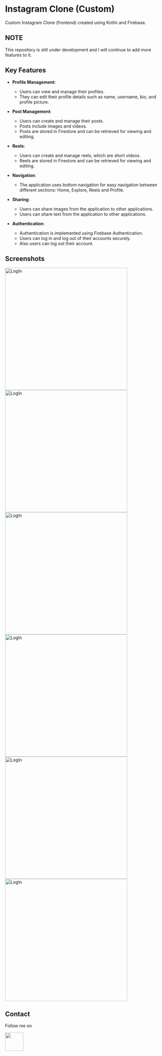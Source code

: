 
# Instagram Clone (Custom)

Custom Instagram Clone (frontend) created using Kotlin and Firebase.


## NOTE

This repository is still under development and I will continue to add more features to it.

## Key Features

- **Profile Management**:
    - Users can view and manage their profiles.
    - They can edit their profile details such as name, username, bio, and profile picture.

- **Post Management**:
    - Users can create and manage their posts.
    - Posts include images and videos.
    - Posts are stored in Firestore and can be retrieved for viewing and editing.

- **Reels**:
    - Users can create and manage reels, which are short videos.
    - Reels are stored in Firestore and can be retrieved for viewing and editing.

- **Navigation**:
    - The application uses bottom navigation for easy navigation between different sections: Home, Explore, Reels and Profile.

- **Sharing**:
    - Users can share images from the application to other applications.
    - Users can share text from the application to other applications.

- **Authentication**:
    - Authentication is implemented using Firebase Authentication.
    - Users can log in and log out of their accounts securely.
    - Also users can log out their account.

## Screenshots

<p>

<img src="https://github.com/UndefinedParticle/Instagram-Clone/blob/main/Screenshots/login_mob.jpg?raw=true" alt="LogIn" width = "400" >
<img src="https://github.com/UndefinedParticle/Instagram-Clone/blob/main/Screenshots/register_mob.jpg?raw=true" alt="LogIn" width = "400" >
<img src="https://github.com/UndefinedParticle/Instagram-Clone/blob/main/Screenshots/home_mob.jpg?raw=true" alt="LogIn" width = "400" >

<img src="https://github.com/UndefinedParticle/Instagram-Clone/blob/main/Screenshots/profile_mob.jpg?raw=true" alt="LogIn" width = "400" >
<img src="https://github.com/UndefinedParticle/Instagram-Clone/blob/main/Screenshots/editprofile_mob.jpg?raw=true" alt="LogIn" width = "400" >
<img src="https://github.com/UndefinedParticle/Instagram-Clone/blob/main/Screenshots/explore_mob.jpg?raw=true" alt="LogIn" width = "400" >


</p>


## Contact

Follow me on
 
<a href="https://www.linkedin.com/in/chinmoy09ine/"><img src="https://user-images.githubusercontent.com/35039342/55471530-94b34280-5627-11e9-8c0e-6fe86a8406d6.png" width="60"></a>
